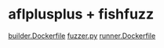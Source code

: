 # aflplusplus + fishfuzz

[builder.Dockerfile](builder.Dockerfile)
[fuzzer.py](fuzzer.py)
[runner.Dockerfile](runner.Dockerfile)
